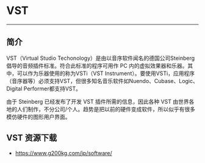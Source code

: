 # VST

---

## 简介

VST（Virtual Studio Techonology）是由以音序软件闻名的德国公司Steinberg倡导的音频插件标准。符合此标准的程序可用作 PC 内的虚拟效果器和乐器。其中，可以作为乐器使用的称为VSTi（VST Instrument）。要使用VSTi，应用程序（音序器等）必须支持VST，但很多知名音乐软件如Nuendo、Cubase、Logic、Digital Performer都支持VST。

由于 Steinberg 已经发布了开发 VST 插件所需的信息，因此各种 VST 由世界各地的人们制作，不分公司/个人。趋势是把以前的硬件变成软件，所以似乎有很多模仿硬件的图形用户界面。



## VST 资源下载

- https://www.g200kg.com/jp/software/